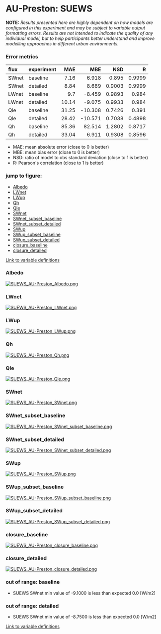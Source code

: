 # AU-Preston: SUEWS

**NOTE:** *Results presented here are highly dependent on how models are configured in this experiment and may be subject to variable output formatting errors. Results are not intended to indicate the quality of any individual model, but to help participants better understand and improve modelling approaches in different urban environments.*

### Error metrics

| flux   | experiment   |   MAE |     MBE |    NSD |      R |
|:-------|:-------------|------:|--------:|-------:|-------:|
| SWnet  | baseline     |  7.16 |   6.918 | 0.895  | 0.9999 |
| SWnet  | detailed     |  8.84 |   8.689 | 0.9003 | 0.9999 |
| LWnet  | baseline     |  9.7  |  -8.459 | 0.9893 | 0.984  |
| LWnet  | detailed     | 10.14 |  -9.075 | 0.9933 | 0.984  |
| Qle    | baseline     | 31.25 | -10.308 | 0.7426 | 0.391  |
| Qle    | detailed     | 28.42 | -10.571 | 0.7038 | 0.4898 |
| Qh     | baseline     | 85.36 |  82.514 | 1.2802 | 0.8717 |
| Qh     | detailed     | 33.04 |   6.911 | 0.9308 | 0.8596 |

 - MAE: mean absolute error (close to 0 is better)
 - MBE: mean bias error (close to 0 is better)
 - NSD: ratio of model to obs standard deviation (close to 1 is better)
 - R: Pearson's correlation (close to 1 is better)

### jump to figure:
 - [Albedo](#albedo)
 - [LWnet](#lwnet)
 - [LWup](#lwup)
 - [Qh](#qh)
 - [Qle](#qle)
 - [SWnet](#swnet)
 - [SWnet_subset_baseline](#swnet_subset_baseline)
 - [SWnet_subset_detailed](#swnet_subset_detailed)
 - [SWup](#swup)
 - [SWup_subset_baseline](#swup_subset_baseline)
 - [SWup_subset_detailed](#swup_subset_detailed)
 - [closure_baseline](#closure_baseline)
 - [closure_detailed](#closure_detailed)

[Link to variable definitions](../modelattrs/variable_definitions.md)

### <a name="albedo"></a>Albedo
[![SUEWS_AU-Preston_Albedo.png](SUEWS_AU-Preston_Albedo.png)](SUEWS_AU-Preston_Albedo.png)

### <a name="lwnet"></a>LWnet
[![SUEWS_AU-Preston_LWnet.png](SUEWS_AU-Preston_LWnet.png)](SUEWS_AU-Preston_LWnet.png)

### <a name="lwup"></a>LWup
[![SUEWS_AU-Preston_LWup.png](SUEWS_AU-Preston_LWup.png)](SUEWS_AU-Preston_LWup.png)

### <a name="qh"></a>Qh
[![SUEWS_AU-Preston_Qh.png](SUEWS_AU-Preston_Qh.png)](SUEWS_AU-Preston_Qh.png)

### <a name="qle"></a>Qle
[![SUEWS_AU-Preston_Qle.png](SUEWS_AU-Preston_Qle.png)](SUEWS_AU-Preston_Qle.png)

### <a name="swnet"></a>SWnet
[![SUEWS_AU-Preston_SWnet.png](SUEWS_AU-Preston_SWnet.png)](SUEWS_AU-Preston_SWnet.png)

### <a name="swnet_subset_baseline"></a>SWnet_subset_baseline
[![SUEWS_AU-Preston_SWnet_subset_baseline.png](SUEWS_AU-Preston_SWnet_subset_baseline.png)](SUEWS_AU-Preston_SWnet_subset_baseline.png)

### <a name="swnet_subset_detailed"></a>SWnet_subset_detailed
[![SUEWS_AU-Preston_SWnet_subset_detailed.png](SUEWS_AU-Preston_SWnet_subset_detailed.png)](SUEWS_AU-Preston_SWnet_subset_detailed.png)

### <a name="swup"></a>SWup
[![SUEWS_AU-Preston_SWup.png](SUEWS_AU-Preston_SWup.png)](SUEWS_AU-Preston_SWup.png)

### <a name="swup_subset_baseline"></a>SWup_subset_baseline
[![SUEWS_AU-Preston_SWup_subset_baseline.png](SUEWS_AU-Preston_SWup_subset_baseline.png)](SUEWS_AU-Preston_SWup_subset_baseline.png)

### <a name="swup_subset_detailed"></a>SWup_subset_detailed
[![SUEWS_AU-Preston_SWup_subset_detailed.png](SUEWS_AU-Preston_SWup_subset_detailed.png)](SUEWS_AU-Preston_SWup_subset_detailed.png)

### <a name="closure_baseline"></a>closure_baseline
[![SUEWS_AU-Preston_closure_baseline.png](SUEWS_AU-Preston_closure_baseline.png)](SUEWS_AU-Preston_closure_baseline.png)

### <a name="closure_detailed"></a>closure_detailed
[![SUEWS_AU-Preston_closure_detailed.png](SUEWS_AU-Preston_closure_detailed.png)](SUEWS_AU-Preston_closure_detailed.png)

### out of range: baseline

 - SUEWS SWnet min value of -9.1000 is less than expected 0.0 [W/m2]

### out of range: detailed

 - SUEWS SWnet min value of -8.7500 is less than expected 0.0 [W/m2]


[Link to variable definitions](../modelattrs/variable_definitions.md)

